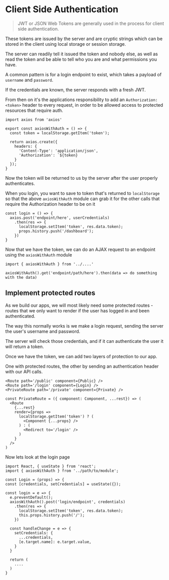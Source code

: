 # Client Side Authentication

> JWT or JSON Web Tokens are generally used in the process for client side authentication.

These tokens are issued by the server and are cryptic strings which can be stored in the client using local storage or session storage.

The server can readily tell it issued the token and nobody else, as well as read the token and be able to tell who you are and what permissions you have.

A common pattern is for a login endpoint to exist, which takes a payload of `username` and `password`. 

If the credentials are known, the server responds with a fresh JWT.

From then on it's the applications responsibility to add an `Authorization: <token>` header to every request, in order to be allowed access to protected resources that require auth.

    import axios from 'axios'

    export const axiosWithAuth = () => {
      const token = localStorage.getItem('token');

      return axios.create({
        headers: {
          'Content-Type': 'application/json',
          'Authorization': `${token}
        }
      });
    }

  Now the token will be returned to us by the server after the user properly authenticates.

  When you login, you want to save to token that's returned to `localStorage` so that the above `axiosWithAuth` module can grab it for the other calls that require the Authorization header to be on it

    const login = () => {
      axios.post('endpoint/here', userCredentials)
        .then(res => {
          localStorage.setItem('token', res.data.token);
          props.history.push('/dashboard');
        })
    }

  Now that we have the token, we can do an AJAX request to an endpoint using the `axiosWithAuth` module

    import { axiosWithAuth } from '../....'

    axiosWithAuth().get('endpoint/path/here').then(data => do something with the data)

## Implement protected routes

As we build our apps, we will most likely need some protected routes - routes that we only want to render if the user has logged in and been authenticated.

The way this normally works is we make a login request, sending the server the user's username and password.

The server will check those credentials, and if it can authenticate the user it will return a token.

Once we have the token, we can add two layers of protection to our app. 

One with protected routes, the other by sending an authentication header with our API calls.

    <Route path='/public' component={Public} />
    <Route path='/login' component={Login} />
    <PrivateRoute path='/private' component={Private} />

    const PrivateRoute = ({ component: Component, ...rest}) => (
      <Route 
        {...rest} 
        render={props =>
          localStorage.getItem('token') ? (
            <Component {...props} />
          ) : (
            <Redirect to='/login' />
          )
        }
      />
    )

  Now lets look at the login page

    import React, { useState } from 'react';
    import { axiosWithAuth } from '../path/to/module';

    const Login = (props) => {
    const [credentials, setCredentials] = useState({});

    const login = e => {
      e.preventDefault();
      axiosWithAuth().post('login/endpoint', credentials)
        .then(res => {
          localStorage.setItem('token', res.data.token);
          this.props.history.push('/');
        })

      const handleChange = e => {
        setCredentials: {
          ...credentials,
          [e.target.name]: e.target.value,
        }
      }

      return (
        ....
      )
    }